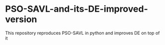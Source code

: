 # PSO-SAVL-and-its-DE-improved-version
This repository reproduces PSO-SAVL in python and improves DE on top of it
